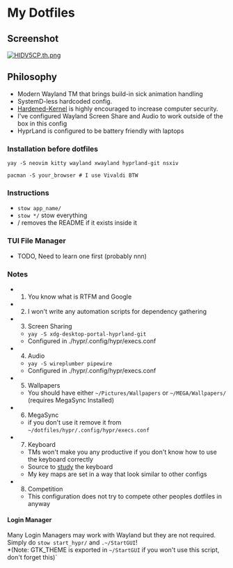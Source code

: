 # My Dotfiles

## Screenshot
[![HIDV5CP.th.png](https://iili.io/HIDV5CP.th.png)](https://freeimage.host/i/HIDV5CP)

## Philosophy 
- Modern Wayland TM that brings build-in sick animation handling
- SystemD-less hardcoded config.
- [Hardened-Kernel](https://www.linux.com/news/hardening-kernel-protect-against-attackers/) is highly encouraged to increase computer security.
- I've configured Wayland Screen Share and Audio to work outside of the box in this config
- HyprLand is configured to be battery friendly with laptops


### Installation before dotfiles

```shell
yay -S neovim kitty wayland xwayland hyprland-git nsxiv

pacman -S your_browser # I use Vivaldi BTW
```

### Instructions 
- `stow app_name/`  
- `stow */` stow everything
- / removes the README if it exists inside it

### TUI File Manager 
- TODO, Need to learn one first (probably nnn)

### Notes
- 1.  You know what is RTFM and Google 
- 2.  I won't write any automation scripts for dependency gathering

- 3. Screen Sharing
  - `yay -S xdg-desktop-portal-hyprland-git`
  - Configured in ./hypr/.config/hypr/execs.conf

- 4. Audio
  - `yay -S wireplumber pipewire`
  - Configured in ./hypr/.config/hypr/execs.conf

- 5. Wallpapers
  - You should have either `~/Pictures/Wallpapers` or `~/MEGA/Wallpapers/` (requires MegaSync Installed)

- 6. MegaSync
  - if you don't use it remove it from `~/dotfiles/hypr/.config/hypr/execs.conf`

- 7. Keyboard
  - TMs won't make you any productive if you don't know how to use the keyboard correctly
  - Source to [study](https://www.edclub.com/typingclub) the keyboard
  - My key maps are set in a way that look similar to other configs

- 8. Competition
  - This configuration does not try to compete other peoples dotfiles in anyway

#### Login Manager
Many Login Managers may work with Wayland but they are not required. <br />
Simply do `stow start_hypr/` and  `.~/StartGUI`! <br />
*(Note: GTK_THEME is exported in `~/StartGUI` if you won't use this script, don't forget this)`

